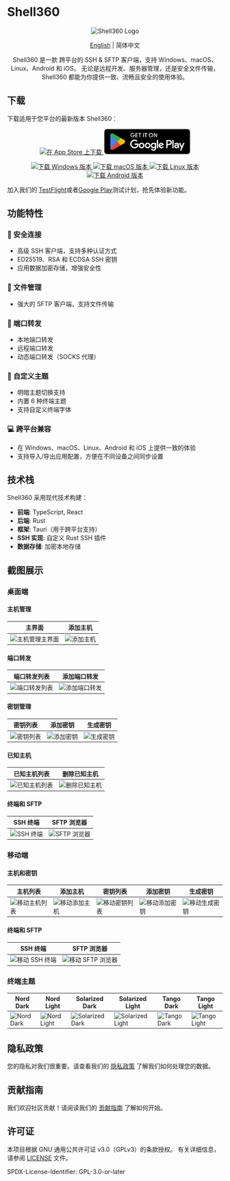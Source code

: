 # Shell360

<p align="center">
  <img src="./resources/icon.png" alt="Shell360 Logo" width="128">
</p>

<p align="center">
  <a href="./README.md">English</a> | <span>简体中文</span>
</p>

<p align="center">
  Shell360 是一款 跨平台的 SSH & SFTP 客户端，支持 Windows、macOS、Linux、Android 和 iOS。
无论是远程开发、服务器管理，还是安全文件传输，Shell360 都能为你提供一致、流畅且安全的使用体验。
</p>

## 下载

下载适用于您平台的最新版本 Shell360：

<p align="center">
  <a href="https://apps.apple.com/app/shell360/id6502880351">
    <img src="./resources/app-store.svg" height="60" alt="在 App Store 上下载" />
  </a>
  <a href="https://apps.apple.com/app/shell360/id6502880351">
    <img src="./resources/GooglePlay.png" height="60" alt="在 Google Play 上下载" />
  </a>
</p>
<p align="center">
  <a href="https://github.com/nashaofu/shell360/releases">
    <img src="https://img.shields.io/badge/下载%20Windows%20版本-blue?style=for-the-badge" alt="下载 Windows 版本" />
  </a>
  <a href="https://github.com/nashaofu/shell360/releases">
    <img src="https://img.shields.io/badge/下载%20macOS%20版本-blue?style=for-the-badge" alt="下载 macOS 版本" />
  </a>
  <a href="https://github.com/nashaofu/shell360/releases">
    <img src="https://img.shields.io/badge/下载%20Linux%20版本-blue?style=for-the-badge" alt="下载 Linux 版本" />
  </a>
  <a href="https://github.com/nashaofu/shell360/releases">
    <img src="https://img.shields.io/badge/下载%20Android%20版本-blue?style=for-the-badge" alt="下载 Android 版本" />
  </a>
</p>


加入我们的 [TestFlight](https://testflight.apple.com/join/teqJZCRm)或者[Google Play](https://play.google.com/apps/testing/com.nashaofu.shell360)测试计划，抢先体验新功能。

## 功能特性

### 🔐 安全连接

- 高级 SSH 客户端，支持多种认证方式
- ED25519、RSA 和 ECDSA SSH 密钥
- 应用数据加密存储，增强安全性

### 📁 文件管理

- 强大的 SFTP 客户端，支持文件传输

### 🔄 端口转发

- 本地端口转发
- 远程端口转发
- 动态端口转发（SOCKS 代理）

### 🎨 自定义主题

- 明暗主题切换支持
- 内置 6 种终端主题
- 支持自定义终端字体

### 💻 跨平台兼容

- 在 Windows、macOS、Linux、Android 和 iOS 上提供一致的体验
- 支持导入/导出应用配置，方便在不同设备之间同步设置

## 技术栈

Shell360 采用现代技术构建：

- **前端**: TypeScript, React
- **后端**: Rust
- **框架**: Tauri（用于跨平台支持）
- **SSH 实现**: 自定义 Rust SSH 插件
- **数据存储**: 加密本地存储

## 截图展示

### 桌面端

#### 主机管理

| 主界面                                                       | 添加主机                                                  |
| ------------------------------------------------------------ | --------------------------------------------------------- |
| ![主机管理主界面](./resources/screenshots/desktop/hosts.png) | ![添加主机](./resources/screenshots/desktop/add-host.png) |

#### 端口转发

| 端口转发列表                                                          | 添加端口转发                                                             |
| --------------------------------------------------------------------- | ------------------------------------------------------------------------ |
| ![端口转发列表](./resources/screenshots/desktop/port-forwardings.png) | ![添加端口转发](./resources/screenshots/desktop/add-port-forwarding.png) |

#### 密钥管理

| 密钥列表                                              | 添加密钥                                                 | 生成密钥                                                      |
| ----------------------------------------------------- | -------------------------------------------------------- | ------------------------------------------------------------- |
| ![密钥列表](./resources/screenshots/desktop/keys.png) | ![添加密钥](./resources/screenshots/desktop/add-key.png) | ![生成密钥](./resources/screenshots/desktop/generate-key.png) |

#### 已知主机

| 已知主机列表                                                    | 删除已知主机                                                          |
| --------------------------------------------------------------- | --------------------------------------------------------------------- |
| ![已知主机列表](./resources/screenshots/desktop/knownhosts.png) | ![删除已知主机](./resources/screenshots/desktop/delete-knownhost.png) |

#### 终端和 SFTP

| SSH 终端                                                  | SFTP 浏览器                                              |
| --------------------------------------------------------- | -------------------------------------------------------- |
| ![SSH 终端](./resources/screenshots/desktop/terminal.png) | ![SFTP 浏览器](./resources/screenshots/desktop/sftp.png) |

### 移动端

#### 主机和密钥

| 主机列表                                                  | 添加主机                                                    | 密钥列表                                                 | 添加密钥                                                   | 生成密钥                                                        |
| --------------------------------------------------------- | ----------------------------------------------------------- | -------------------------------------------------------- | ---------------------------------------------------------- | --------------------------------------------------------------- |
| ![移动主机列表](./resources/screenshots/mobile/hosts.png) | ![移动添加主机](./resources/screenshots/mobile/addHost.png) | ![移动密钥列表](./resources/screenshots/mobile/keys.png) | ![移动添加密钥](./resources/screenshots/mobile/addKey.png) | ![移动生成密钥](./resources/screenshots/mobile/generateKey.png) |

#### 终端和 SFTP

| SSH 终端                                                      | SFTP 浏览器                                                  |
| ------------------------------------------------------------- | ------------------------------------------------------------ |
| ![移动 SSH 终端](./resources/screenshots/mobile/terminal.png) | ![移动 SFTP 浏览器](./resources/screenshots/mobile/sftp.png) |

### 终端主题

| Nord Dark                                                           | Nord Light                                                            | Solarized Dark                                                                | Solarized Light                                                                 | Tango Dark                                                            | Tango Light                                                             |
| ------------------------------------------------------------------- | --------------------------------------------------------------------- | ----------------------------------------------------------------------------- | ------------------------------------------------------------------------------- | --------------------------------------------------------------------- | ----------------------------------------------------------------------- |
| ![Nord Dark](./resources/screenshots/terminal-themes/nord-dark.png) | ![Nord Light](./resources/screenshots/terminal-themes/nord-light.png) | ![Solarized Dark](./resources/screenshots/terminal-themes/solarized-dark.png) | ![Solarized Light](./resources/screenshots/terminal-themes/solarized-light.png) | ![Tango Dark](./resources/screenshots/terminal-themes/tango-dark.png) | ![Tango Light](./resources/screenshots/terminal-themes/tango-light.png) |

## 隐私政策

您的隐私对我们很重要。请查看我们的 [隐私政策](./docs/Privacy-Policy-zh_CN.md) 了解我们如何处理您的数据。

## 贡献指南

我们欢迎社区贡献！请阅读我们的 [贡献指南](./docs/CONTRIBUTING-zh_cn.md) 了解如何开始。

## 许可证

本项目根据 GNU 通用公共许可证 v3.0（GPLv3）的条款授权。
有关详细信息，请参阅 [LICENSE](./LICENSE) 文件。

SPDX-License-Identifier: GPL-3.0-or-later
